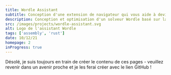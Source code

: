 ```yaml
---
title: Wordle Assistant
subtitle: Conception d'une extension de navigateur qui vous aide à deviner le meilleur mot suivant dans Wordle
description: Conception et optimisation d'un solveur Wordle basé sur la théorie de l'information en utilisant Rust. Ensuite, nous avons combiné les extensions de navigateur WebAssembly et Chrome pour permettre au solveur d'être utilisé de manière interactive pour aider dans le jeu Worlde existant.
src: /images/projects/wordle-assistant.svg
alt: Logo de l'assistant Wordle
tags: ['assembly', 'rust']
date: 10/12/21
homepage: 2
inProgress: true
---
```


Désolé, je suis toujours en train de créer le contenu de ces pages - veuillez revenir dans un avenir proche et je les ferai créer avec le lien GitHub !
